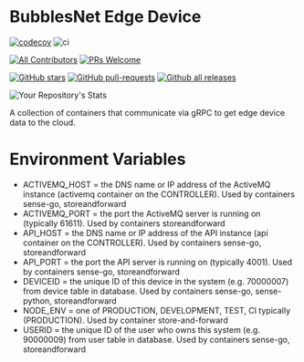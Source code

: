 # BubblesNet Edge Device

[![codecov](https://codecov.io/gh/bubblesnet/edge-device/branch/develop/graph/badge.svg?token=4ETBIJSIKZ)](https://codecov.io/gh/bubblesnet/edge-device)
![ci](https://github.com/bubblesnet/edge-device/workflows/BubblesNetCI/badge.svg)

[![All Contributors](https://img.shields.io/badge/all_contributors-1-orange.svg?style=flat-square)](#contributors-)
[![PRs Welcome](https://img.shields.io/badge/PRs-welcome-brightgreen.svg?style=flat-square)](http://makeapullrequest.com)

[![GitHub stars](https://img.shields.io/github/stars/bubblesnet/edge-device.svg?style=social&label=Star&maxAge=2592000)](https://GitHub.com/bubblesnet/edge-device/)
[![GitHub pull-requests](https://img.shields.io/github/issues-pr/bubblesnet/edge-device.svg)](https://GitHub.com/bubblesnet/edge-device/pull/)
[![Github all releases](https://img.shields.io/github/downloads/bubblesnet/edge-device/total.svg)](https://GitHub.com/bubblesnet/edge-device/releases/)

![Your Repository's Stats](https://github-readme-stats.vercel.app/api?username=bubblesnet&show_icons=true)

A collection of containers that communicate via gRPC to get edge device data to the cloud.

# Environment Variables
* ACTIVEMQ_HOST = the DNS name or IP address of the ActiveMQ instance (activemq container on the CONTROLLER). Used by containers sense-go, storeandforward
* ACTIVEMQ_PORT = the port the ActiveMQ server is running on (typically 61611). Used by containers storeandforward
* API_HOST = the DNS name or IP address of the API instance (api container on the CONTROLLER). Used by containers sense-go, storeandforward
* API_PORT = the port the API server is running on (typically 4001). Used by containers sense-go, storeandforward
* DEVICEID = the unique ID of this device in the system (e.g. 70000007) from device table in database. Used by containers sense-go, sense-python, storeandforward
* NODE_ENV = one of PRODUCTION, DEVELOPMENT, TEST, CI typically (PRODUCTION).  Used by container store-and-forward
* USERID = the unique ID of the user who owns this system (e.g. 90000009) from user table in database. Used by containers sense-go, storeandforward
